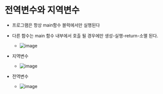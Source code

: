 # 전역변수와 지역변수
  * 프로그램은 항상 main함수 블럭에서만 실행된다
  * 다른 함수는 main 함수 내부에서 호출 될 경우에만 생성-실행-return-소멸 된다.
    - ![image](https://user-images.githubusercontent.com/98008421/167599485-6060919e-8d6e-4a3e-a9e3-f7059d30662a.png)

  * 지역변수
    - ![image](https://user-images.githubusercontent.com/98008421/167599555-f2160297-942e-409a-a706-badffc36e4f6.png)
  
  * 전역변수
    - ![image](https://user-images.githubusercontent.com/98008421/167599646-e3ba526d-0458-4411-b5c8-b20282b5c63a.png)
